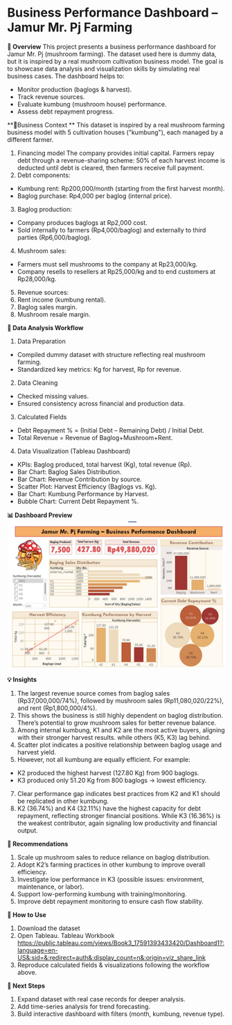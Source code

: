 # Business Performance Dashboard – Jamur Mr. Pj Farming

**🔎 Overview**
This project presents a business performance dashboard for Jamur Mr. Pj (mushroom farming). The dataset used here is dummy data, but it is inspired by a real mushroom cultivation business model. The goal is to showcase data analysis and visualization skills by simulating real business cases. The dashboard helps to:
- Monitor production (baglogs & harvest).
- Track revenue sources.
- Evaluate kumbung (mushroom house) performance.
- Assess debt repayment progress.

**🏢Business Context **
This dataset is inspired by a real mushroom farming business model with 5 cultivation houses ("kumbung"), each managed by a different farmer.  
1. Financing model
  The company provides initial capital. Farmers repay debt through a revenue-sharing scheme: 50% of each harvest income is deducted until debt is cleared, then farmers receive full payment.  
2. Debt components:  
  - Kumbung rent: Rp200,000/month (starting from the first harvest month).  
  - Baglog purchase: Rp4,000 per baglog (internal price).  
3. Baglog production:  
  - Company produces baglogs at Rp2,000 cost.  
  - Sold internally to farmers (Rp4,000/baglog) and externally to third parties (Rp6,000/baglog).  
4. Mushroom sales:  
  - Farmers must sell mushrooms to the company at Rp23,000/kg.  
  - Company resells to resellers at Rp25,000/kg and to end customers at Rp28,000/kg.  
5. Revenue sources:  
  1. Rent income (kumbung rental).  
  2. Baglog sales margin.  
  3. Mushroom resale margin.  

**🔨 Data Analysis Workflow**
1. Data Preparation
- Compiled dummy dataset with structure reflecting real mushroom farming.
- Standardized key metrics: Kg for harvest, Rp for revenue.
2. Data Cleaning
- Checked missing values.
- Ensured consistency across financial and production data.
3. Calculated Fields
- Debt Repayment % = (Initial Debt – Remaining Debt) / Initial Debt.
- Total Revenue = Revenue of Baglog+Mushroom+Rent.
4. Data Visualization (Tableau Dashboard)
- KPIs: Baglog produced, total harvest (Kg), total revenue (Rp).
- Bar Chart: Baglog Sales Distribution.
- Bar Chart: Revenue Contribution by source.
- Scatter Plot: Harvest Efficiency (Baglogs vs. Kg).
- Bar Chart: Kumbung Performance by Harvest.
- Bubble Chart: Current Debt Repayment %.

**📊 Dashboard Preview**
![Dashboard Screenshot](Jamur_Mr_Pj_Farming_Dashboard.jpg)

**💡 Insights**
1. The largest revenue source comes from baglog sales (Rp37,000,000/74%), followed by mushroom sales (Rp11,080,020/22%), and rent (Rp1,800,000/4%).
2. This shows the business is still highly dependent on baglog distribution. There’s potential to grow mushroom sales for better revenue balance.
3. Among internal kumbung, K1 and K2 are the most active buyers, aligning with their stronger harvest results. while others (K5, K3) lag behind.
5. Scatter plot indicates a positive relationship between baglog usage and harvest yield.
6. However, not all kumbung are equally efficient. For example:
- K2 produced the highest harvest (127.80 Kg) from 900 baglogs.
- K3 produced only 51.20 Kg from 800 baglogs → lowest efficiency.
7. Clear performance gap indicates best practices from K2 and K1 should be replicated in other kumbung.
8. K2 (36.74%) and K4 (32.11%) have the highest capacity for debt repayment, reflecting stronger financial positions. While K3 (16.36%) is the weakest contributor, again signaling low productivity and financial output.

**🚀 Recommendations**
1. Scale up mushroom sales to reduce reliance on baglog distribution.
2. Adopt K2’s farming practices in other kumbung to improve overall efficiency.
3. Investigate low performance in K3 (possible issues: environment, maintenance, or labor).
4. Support low-performing kumbung with training/monitoring.
5. Improve debt repayment monitoring to ensure cash flow stability.

**🚀 How to Use**
1. Download the dataset
2. Open Tableau. Tableau Workbook https://public.tableau.com/views/Book3_17591393433420/Dashboard1?:language=en-US&:sid=&:redirect=auth&:display_count=n&:origin=viz_share_link
3. Reproduce calculated fields & visualizations following the workflow above.

**📌 Next Steps**
1. Expand dataset with real case records for deeper analysis.
2. Add time-series analysis for trend forecasting.
3. Build interactive dashboard with filters (month, kumbung, revenue type).
